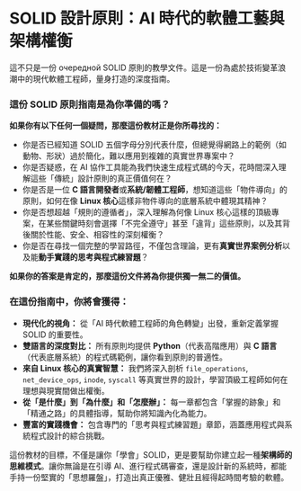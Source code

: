 # SOLID 設計原則：AI 時代的軟體工藝與架構權衡

這不只是一份 очередной SOLID 原則的教學文件。這是一份為處於技術變革浪潮中的現代軟體工程師，量身打造的深度指南。

### 這份 SOLID 原則指南是為你準備的嗎？

**如果你有以下任何一個疑問，那麼這份教材正是你所尋找的：**

* 你是否已經知道 SOLID 五個字母分別代表什麼，但總覺得網路上的範例（如動物、形狀）過於簡化，難以應用到複雜的真實世界專案中？
* 你是否疑惑，在 AI 協作工具能為我們快速生成程式碼的今天，花時間深入理解這些「傳統」設計原則的真正價值何在？
* 你是否是一位 **C 語言開發者**或**系統/韌體工程師**，想知道這些「物件導向」的原則，如何在像 **Linux 核心**這樣非物件導向的底層系統中體現其精神？
* 你是否想超越「規則的遵循者」，深入理解為何像 Linux 核心這樣的頂級專案，在某些關鍵時刻會選擇「不完全遵守」甚至「違背」這些原則，以及其背後關於性能、安全、相容性的深刻權衡？
* 你是否在尋找一個完整的學習路徑，不僅包含理論，更有**真實世界案例分析**以及能**動手實踐的思考與程式練習題**？

**如果你的答案是肯定的，那麼這份文件將為你提供獨一無二的價值。**

### 在這份指南中，你將會獲得：

* **現代化的視角：** 從「AI 時代軟體工程師的角色轉變」出發，重新定義掌握 SOLID 的重要性。
* **雙語言的深度對比：** 所有原則均提供 **Python**（代表高階應用）與 **C 語言**（代表底層系統）的程式碼範例，讓你看到原則的普適性。
* **來自 Linux 核心的真實智慧：** 我們將深入剖析 `file_operations`, `net_device_ops`, `inode`, `syscall` 等真實世界的設計，學習頂級工程師如何在理想與現實間做出權衡。
* **從「是什麼」到「為什麼」和「怎麼辦」：** 每一章都包含「掌握的跡象」和「精通之路」的具體指導，幫助你將知識內化為能力。
* **豐富的實踐機會：** 包含專門的「思考與程式練習題」章節，涵蓋應用程式與系統程式設計的綜合挑戰。

這份教材的目標，不僅是讓你「學會」SOLID，更是要幫助你建立起一種**架構師的思維模式**。讓你無論是在引導 AI、進行程式碼審查，還是設計新的系統時，都能手持一份堅實的「思想羅盤」，打造出真正優雅、健壯且經得起時間考驗的軟體。
